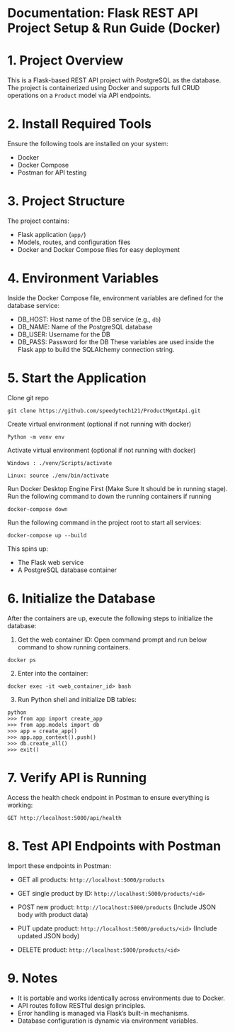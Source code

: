 # **Documentation: Flask REST API Project Setup & Run Guide (Docker)**

# 1. Project Overview
This is a Flask-based REST API project with PostgreSQL as the database. The project is containerized using Docker and supports full CRUD operations on a `Product` model via API endpoints.
# 2. Install Required Tools
Ensure the following tools are installed on your system:
- Docker
- Docker Compose
- Postman for API testing

# 3. Project Structure
The project contains:
- Flask application (`app/`)
- Models, routes, and configuration files
- Docker and Docker Compose files for easy deployment

# 4. Environment Variables
Inside the Docker Compose file, environment variables are defined for the database service:
- DB_HOST: Host name of the DB service (e.g., `db`)
- DB_NAME: Name of the PostgreSQL database
- DB_USER: Username for the DB
- DB_PASS: Password for the DB
These variables are used inside the Flask app to build the SQLAlchemy connection string.

# 5. Start the Application
Clone git repo
```
git clone https://github.com/speedytech121/ProductMgmtApi.git
```
Create virtual environment (optional if not running with docker)
```
Python -m venv env
```
Activate virtual environment (optional if not running with docker)
```
Windows : ./venv/Scripts/activate
```
```
Linux: source ./env/bin/activate
```

Run Docker Desktop Engine First (Make Sure It should be in running stage).
Run the following command to down the running containers if running
```
docker-compose down
```

Run the following command in the project root to start all services:
```
docker-compose up --build
```

This spins up:
- The Flask web service
- A PostgreSQL database container
# 6. Initialize the Database
After the containers are up, execute the following steps to initialize the database:
1. Get the web container ID:
Open command prompt and run below command to show running containers.
```
docker ps
```
2. Enter into the container:
```
docker exec -it <web_container_id> bash
```
3. Run Python shell and initialize DB tables:
```
python
>>> from app import create_app
>>> from app.models import db
>>> app = create_app()
>>> app.app_context().push()
>>> db.create_all()
>>> exit()
```
# 7. Verify API is Running
Access the health check endpoint in Postman to ensure everything is working:
```
GET http://localhost:5000/api/health
```
 

# 8. Test API Endpoints with Postman
Import these endpoints in Postman:
- GET all products:
  `http://localhost:5000/products`
 
- GET single product by ID:
  `http://localhost:5000/products/<id>`
 
- POST new product:
  `http://localhost:5000/products`
  (Include JSON body with product data)
 
- PUT update product:
  `http://localhost:5000/products/<id>`
  (Include updated JSON body)
 
- DELETE product:
  `http://localhost:5000/products/<id>`
 
# 9. Notes 
- It is portable and works identically across environments due to Docker.
- API routes follow RESTful design principles.
- Error handling is managed via Flask’s built-in mechanisms.
- Database configuration is dynamic via environment variables.
